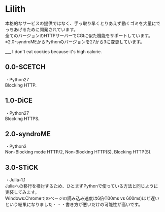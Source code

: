 # Lilith
本格的なサービスの提供ではなく、手っ取り早くとりあえず動くゴミを大量にでっちあげるために開発されています。  
全てのバージョンのHTTPサーバーでCGIに似た機能をサポートしています。  
※2.0-syndroMEからPythonのバージョンを27から3に変更しています。
    
___ I don't eat cookies because it's high calorie.

## 0.0-SCETCH
・Python27  
Blocking HTTP.

## 1.0-DiCE
・Python27  
Blocking HTTPS.

## 2.0-syndroME
・Python3  
Non-Blocking mode HTTP/2, Non-Blocking HTTP(S), Blocking HTTP(S).

## 3.0-STiCK
・Julia-1.1  
Juliaへの移行を検討するため、ひとまずPythonで使っている方法と同じように実装してみます。  
Windows:Chromeでのページの読み込み速度は6倍(100ms vs 600ms)ほど遅いという結果になりました・・・書き方が悪いだけの可能性が高いです。